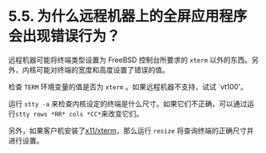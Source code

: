# 5.5. 为什么远程机器上的全屏应用程序会出现错误行为？

远程机器可能将终端类型设置为 FreeBSD 控制台所要求的 `xterm` 以外的东西。另外，内核可能对终端的宽度和高度设置了错误的值。

检查 `TERM` 环境变量的值是否为 `xterm` 。如果远程机器不支持，试试 `vt100'。

运行 `stty -a` 来检查内核设定的终端是什么尺寸。如果它们不正确，可以通过运行`stty rows *RR* cols *CC*`来改变它们。

另外，如果客户机安装了[x11/xterm](https://cgit.freebsd.org/ports/tree/x11/xterm/pkg-descr)，那么运行 `resize` 将查询终端的正确尺寸并进行设置。
